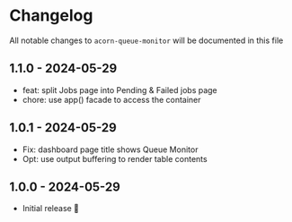 # Changelog

All notable changes to `acorn-queue-monitor` will be documented in this file

## 1.1.0 - 2024-05-29

- feat: split Jobs page into Pending & Failed jobs page
- chore: use app() facade to access the container

## 1.0.1 - 2024-05-29

- Fix: dashboard page title shows Queue Monitor
- Opt: use output buffering to render table contents

## 1.0.0 - 2024-05-29

- Initial release 🚀
